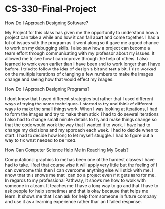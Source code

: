 # CS-330-Final-Project

How Do I Approach Designing Software?

  My Project for this class has given me the opportunity to understand how a project can take a while and how it can fall apart and come together. I had a lot of issues with the program as it went along so it gave me a good chance to work on my debugging skills. I also saw how a project can become a team effort through communicating with my professor about my issues. It allowed me to see how I can improve through the help of others. I also learned to work even earlier than I have been and to work longer than I have before. I tried to follow the idea of design a bit and test a bit. I also worked on the multiple iterations of changing a few numbers to make the images change and seeing how that would effect my images.
  
  
How Do I Approach Designing Programs?

  I dont know that I used different strategies but rather that I used different ways of trying the same techniques. I started to try and think of different ways to make the small things work. When I was looking at iterations, I had to form the images and try to make them stick. I had to do several iterations I also had to change small minute details to try and make things change so that the code would work the way that I wanted it to work. I have had to change my decisions and my approach each week. I had to decide when to start. I had to decide how long to let myself struggle. I had to figure out a way to fix what needed to be fixed.

How Can Computer Science Help Me in Reaching My Goals?

  Computational graphics to me has been one of the hardest classes I have had to take. I feel that course wise it will apply very little but the feeling of I can overcome this then I can overcome anything else will stick with me. I know that this shows me that I can do a project even if it gets hard for me. In regards to my professional Pathway, It shows me how to work with someone in a team. It teaches me I have a long way to go and that I have to ask people for help sometimes and that is okay because that helps me learn. It shows me that I can ask for help from someone in future company and use it as a learning experience rather than an I failed response.
